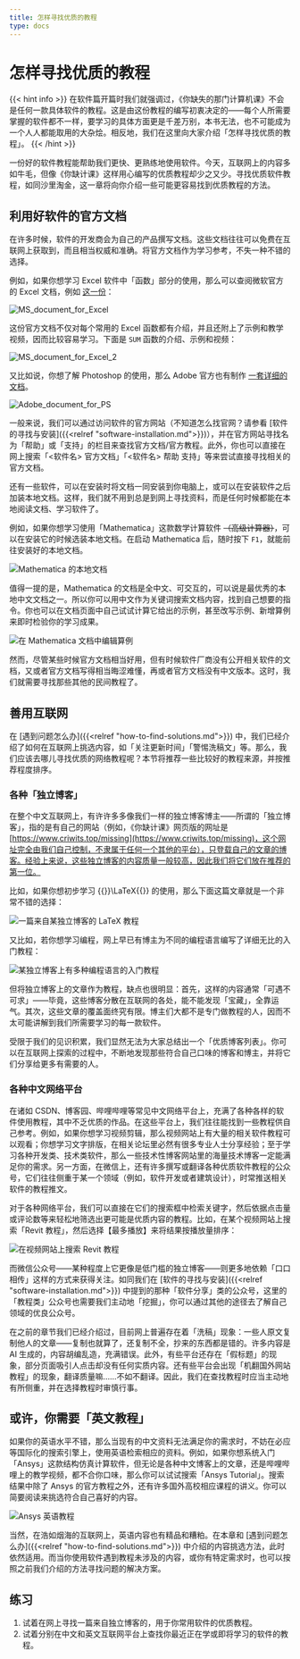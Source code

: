 ```yaml
---
title: 怎样寻找优质的教程
type: docs
---
```


# 怎样寻找优质的教程

{{< hint info >}}
在软件篇开篇时我们就强调过，《你缺失的那门计算机课》不会是任何一款具体软件的教程。这是由这份教程的编写初衷决定的——每个人所需要掌握的软件都不一样，要学习的具体方面更是千差万别，本书无法，也不可能成为一个人人都能取用的大杂烩。相反地，我们在这里向大家介绍「怎样寻找优质的教程」。
{{< /hint >}}

一份好的软件教程能帮助我们更快、更熟练地使用软件。今天，互联网上的内容多如牛毛，但像《你缺计课》这样用心编写的优质教程却少之又少。寻找优质软件教程，如同沙里淘金，这一章将向你介绍一些可能更容易找到优质教程的方法。

## 利用好软件的官方文档

在许多时候，软件的开发商会为自己的产品撰写文档。这些文档往往可以免费在互联网上获取到，而且相当权威和准确。将官方文档作为学习参考，不失一种不错的选择。

例如，如果你想学习 Excel 软件中「函数」部分的使用，那么可以查阅微软官方的 Excel 文档，例如 [这一份](https://support.microsoft.com/zh-cn/office/excel-%E5%87%BD%E6%95%B0-%E6%8C%89%E7%B1%BB%E5%88%AB%E5%88%97%E5%87%BA-5f91f4e9-7b42-46d2-9bd1-63f26a86c0eb)：

![MS_document_for_Excel](how-to-find-tutorials/MS_document_for_Excel.png#center)

这份官方文档不仅对每个常用的 Excel 函数都有介绍，并且还附上了示例和教学视频，因而比较容易学习。下面是 `SUM` 函数的介绍、示例和视频：

![MS_document_for_Excel_2](how-to-find-tutorials/MS_document_for_Excel_2.png#center)

又比如说，你想了解 Photoshop 的使用，那么 Adobe 官方也有制作 [一套详细的文档](https://helpx.adobe.com/cn/photoshop/user-guide.html)。

![Adobe_document_for_PS](how-to-find-tutorials/Adobe_document_for_PS.png#center)

一般来说，我们可以通过访问软件的官方网站（不知道怎么找官网？请参看 [软件的寻找与安装]({{<relref "software-installation.md">}})），并在官方网站寻找名为「帮助」或「支持」的栏目来查找官方文档/官方教程。此外，你也可以直接在网上搜索「<软件名>  官方文档」「<软件名> 帮助 支持」等来尝试直接寻找相关的官方文档。

还有一些软件，可以在安装时将文档一同安装到你电脑上，或可以在安装软件之后加装本地文档。这样，我们就不用到总是到网上寻找资料，而是任何时候都能在本地阅读文档、学习软件了。

例如，如果你想学习使用「Mathematica」这款数学计算软件 ~~（高级计算器）~~，可以在安装它的时候选装本地文档。在启动 Mathematica 后，随时按下 `F1`，就能前往安装好的本地文档。

![Mathematica 的本地文档](how-to-find-tutorials/MMA_document.png#center)

值得一提的是，Mathematica 的文档是全中文、可交互的，可以说是最优秀的本地中文文档之一。所以你可以用中文作为关键词搜索文档内容，找到自己想要的指令。你也可以在文档页面中自己试试计算它给出的示例，甚至改写示例、新增算例来即时检验你的学习成果。

![在 Mathematica 文档中编辑算例](how-to-find-tutorials/MMA_edit_in_document.png#center)

然而，尽管某些时候官方文档相当好用，但有时候软件厂商没有公开相关软件的文档，又或者官方文档写得相当晦涩难懂，再或者官方文档没有中文版本。这时，我们就需要寻找那些其他的民间教程了。

## 善用互联网

在 [遇到问题怎么办]({{<relref "how-to-find-solutions.md">}}) 中，我们已经介绍了如何在互联网上挑选内容，如「关注更新时间」「警惕洗稿文」等。那么，我们应该去哪儿寻找优质的网络教程呢？本节将推荐一些比较好的教程来源，并按推荐程度排序。

### 各种「独立博客」

在整个中文互联网上，有许许多多像我们一样的独立博客博主——所谓的「独立博客」，指的是有自己的网站（例如，《你缺计课》网页版的网址是 [https://www.criwits.top/missing](https://www.criwits.top/missing)，这个网址完全由我们自己控制，不隶属于任何一个其他的平台），只登载自己的文章的博客。经验上来说，这些独立博客的内容质量一般较高，因此我们将它们放在推荐的第一位。

比如，如果你想初步学习 {{<katex>}}\LaTeX{{</katex>}} 的使用，那么下面这篇文章就是一个非常不错的选择：

![一篇来自某独立博客的 LaTeX 教程](how-to-find-tutorials/LaTeX_tutorial.png#center)

又比如，若你想学习编程，网上早已有博主为不同的编程语言编写了详细无比的入门教程：

![某独立博客上有多种编程语言的入门教程](how-to-find-tutorials/LXF_mainpage.png#center)

但将独立博客上的文章作为教程，缺点也很明显：首先，这样的内容通常「可遇不可求」——毕竟，这些博客分散在互联网的各处，能不能发现「宝藏」，全靠运气。其次，这些文章的覆盖面终究有限。博主们大都不是专门做教程的人，因而不太可能讲解到我们所需要学习的每一款软件。

受限于我们的见识积累，我们显然无法为大家总结出一个「优质博客列表」。你可以在互联网上探索的过程中，不断地发现那些符合自己口味的博客和博主，并将它们分享给更多有需要的人。

### 各种中文网络平台

在诸如 CSDN、博客园、哔哩哔哩等常见中文网络平台上，充满了各种各样的软件使用教程，其中不乏优质的作品。在这些平台上，我们往往能找到一些教程供自己参考。例如，如果你想学习视频剪辑，那么视频网站上有大量的相关软件教程可以观看；你想学习文字排版，在相关论坛里必然有很多专业人士分享经验；至于学习各种开发类、技术类软件，那么一些技术性博客网站里的海量技术博客一定能满足你的需求。另一方面，在微信上，还有许多撰写或翻译各种优质软件教程的公众号，它们往往侧重于某一个领域（例如，软件开发或者建筑设计），时常推送相关软件的教程推文。

对于各种网络平台，我们可以直接在它们的搜索框中检索关键字，然后依据点击量或评论数等来轻松地筛选出更可能是优质内容的教程。比如，在某个视频网站上搜索「Revit 教程」，然后选择【最多播放】来将结果按播放量排序：

![在视频网站上搜索 Revit 教程](how-to-find-tutorials/Searching_Revit_tutorials_on_bilibili.png#center)

而微信公众号——某种程度上它更像是低门槛的独立博客——则更多地依赖「口口相传」这样的方式来获得关注。如同我们在 [软件的寻找与安装]({{<relref "software-installation.md">}}) 中提到的那种「软件分享」类的公众号，这里的「教程类」公众号也需要我们主动地「挖掘」，你可以通过其他的途径去了解自己领域的优良公众号。

在之前的章节我们已经介绍过，目前网上普遍存在着「洗稿」现象：一些人原文复制他人的文章——复制也就算了，还复制不全，抄来的东西都是错的。许多内容是 AI 生成的，内容胡编乱造，充满错误。此外，有些平台还存在「假标题」的现象，部分页面吸引人点击却没有任何实质内容。还有些平台会出现「机翻国外网站教程」的现象，翻译质量嘛……不如不翻译。因此，我们在查找教程时应当主动地有所侧重，并在选择教程时审慎行事。

## 或许，你需要「英文教程」

如果你的英语水平不错，那么当现有的中文资料无法满足你的需求时，不妨在必应等国际化的搜索引擎上，使用英语检索相应的资料。例如，如果你想系统入门「Ansys」这款结构仿真计算软件，但无论是各种中文博客上的文章，还是哔哩哔哩上的教学视频，都不合你口味，那么你可以试试搜索「Ansys Tutorial」。搜索结果中除了 Ansys 的官方教程之外，还有许多国外高校相应课程的讲义。你可以简要阅读来挑选符合自己喜好的内容。

![Ansys 英语教程](how-to-find-tutorials/Ansys.png#center)

当然，在浩如烟海的互联网上，英语内容也有精品和糟粕。在本章和 [遇到问题怎么办]({{<relref "how-to-find-solutions.md">}}) 中介绍的内容挑选方法，此时依然适用。而当你使用软件遇到教程未涉及的内容，或你有特定需求时，也可以按照之前我们介绍的方法寻找问题的解决方案。

## 练习

1. 试着在网上寻找一篇来自独立博客的，用于你常用软件的优质教程。
2. 试着分别在中文和英文互联网平台上查找你最近正在学或即将学习的软件的教程。